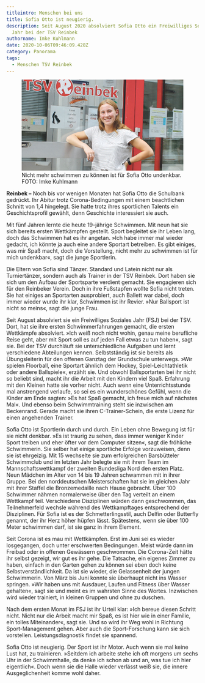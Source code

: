 ```yaml
---
titleintro: Menschen bei uns
title: Sofia Otto ist neugierig.
description: Seit August 2020 absolviert Sofia Otto ein Freiwilliges Soziales
  Jahr bei der TSV Reinbek
authorname: Imke Kuhlmann
date: 2020-10-06T09:46:09.428Z
category: Panorama
tags:
  - Menschen TSV Reinbek
---
```

<figure>
  <img src="/static/media/2020-fsj-tsv-reinbek-otto-sofia.jpg">
  <figcaption>
Nicht mehr schwimmen zu können ist für Sofia Otto undenkbar. FOTO: Imke Kuhlmann  
   
  </figcaption>
</figure>



**Reinbek –** Noch bis vor wenigen Monaten hat Sofia Otto die Schulbank gedrückt. Ihr Abitur trotz Corona-Bedingungen mit einem beachtlichen Schnitt von 1,4 hingelegt. Sie hatte trotz ihres sportlichen Talents ein Geschichtsprofil gewählt, denn Geschichte interessiert sie auch.

Mit fünf Jahren lernte die heute 19-jährige Schwimmen. Mit neun hat sie sich bereits ersten Wettkämpfen gestellt. Sport begleitet sie ihr Leben lang, doch das Schwimmen hat es ihr angetan. »Ich habe immer mal wieder gedacht, ich könnte ja auch eine andere Sportart betreiben. Es gibt einiges, was mir Spaß macht, doch die Vorstellung, nicht mehr zu schwimmen ist für mich undenkbar«, sagt die junge Sportlerin.

Die Eltern von Sofia sind Tänzer. Standard und Latein nicht nur als Turniertänzer, sondern auch als Trainer in der TSV Reinbek. Dort haben sie sich um den Aufbau der Sportsparte verdient gemacht. Sie engagieren sich für den Reinbeker Verein. Doch in ihre Fußstapfen wollte Sofia nicht treten. Sie hat einiges an Sportarten ausprobiert, auch Ballett war dabei, doch immer wieder wurde ihr klar, Schwimmen ist ihr Revier. »Nur Ballsport ist nicht so meins«, sagt die junge Frau.

Seit August absolviert sie ein Freiwilliges Soziales Jahr (FSJ) bei der TSV. Dort, hat sie ihre ersten Schwimmerfahrungen gemacht, die ersten Wettkämpfe absolviert. »Ich weiß noch nicht wohin, genau meine berufliche Reise geht, aber mit Sport soll es auf jeden Fall etwas zu tun haben«, sagt sie. Bei der TSV durchläuft sie unterschiedliche Aufgaben und lernt verschiedene Abteilungen kennen. Selbstständig ist sie bereits als Übungsleiterin für den offenen Ganztag der Grundschule unterwegs. »Wir spielen Floorball, eine Sportart ähnlich dem Hockey, Spiel-Leichtathletik oder andere Ballspiele«, erzählt sie. Und obwohl Ballsportarten bei ihr nicht so beliebt sind, macht ihr die Arbeit mit den Kindern viel Spaß. Erfahrung mit den Kleinen hatte sie vorher nicht. Auch wenn eine Unterrichtsstunde mal anstrengend verlaufe, so sei es ein wunderschönes Gefühl, wenn die Kinder am Ende sagten: »Es hat Spaß gemacht, ich freue mich auf nächstes Mal«. Und ebenso beim Schwimmtraining steht sie inzwischen am Beckenrand. Gerade macht sie ihren C-Trainer-Schein, die erste Lizenz für einen angehenden Trainer.

Sofia Otto ist Sportlerin durch und durch. Ein Leben ohne Bewegung ist für sie nicht denkbar. »Es ist traurig zu sehen, dass immer weniger Kinder Sport treiben und eher öfter vor dem Computer sitzen«, sagt die fröhliche Schwimmerin. Sie selber hat einige sportliche Erfolge vorzuweisen, denn sie ist ehrgeizig. Mit 15 wechselte sie zum erfolgreichen Barsbütteler Schwimmclub und im letzten Jahr belegte sie mit ihrem Team im Mannschaftswettkampf der zweiten Bundesliga Nord den ersten Platz. Neun Mädchen im Alter von 14 bis 19 Jahren schwammen mit in ihrer Gruppe. Bei den norddeutschen Meisterschaften hat sie im gleichen Jahr mit ihrer Staffel die Bronzemedaille nach Hause gebracht. Über 100 Schwimmer nähmen normalerweise über den Tag verteilt an einem Wettkampf teil. Verschiedene Disziplinen würden dann geschwommen, das Teilnehmerfeld wechsle während des Wettkampftages entsprechend der Disziplinen. Für Sofia ist es der Schmetterlingsstil, auch Delfin oder Butterfly genannt, der ihr Herz höher hüpfen lässt. Spätestens, wenn sie über 100 Meter schwimmen darf, ist sie ganz in ihrem Element.

Seit Corona ist es mau mit Wettkämpfen. Erst im Juni sei es wieder losgegangen, doch unter erschwerten Bedingungen. Meist würde dann im Freibad oder in offenen Gewässern geschwommen. Die Corona-Zeit hätte ihr selbst gezeigt, wir gut es ihr gehe. Die Tatsache, ein eigenes Zimmer zu haben, einfach in den Garten gehen zu können sei eben doch keine Selbstverständlichkeit. Da ist sie wieder, die Gelassenheit der jungen Schwimmerin. Von März bis Juni konnte sie überhaupt nicht ins Wasser springen. »Wir haben uns mit Ausdauer, Laufen und Fitness über Wasser gehalten«, sagt sie und meint es im wahrsten Sinne des Wortes. Inzwischen wird wieder trainiert, in kleinen Gruppen und ohne zu duschen.

Nach dem ersten Monat im FSJ ist ihr Urteil klar: »Ich bereue diesen Schritt nicht. Nicht nur die Arbeit macht mir Spaß, es ist hier wie in einer Familie, ein tolles Miteinander«, sagt sie. Und so wird ihr Weg wohl in Richtung Sport-Management gehen. Aber auch die Sport-Forschung kann sie sich vorstellen. Leistungsdiagnostik findet sie spannend.

Sofia Otto ist neugierig. Der Sport ist ihr Motor. Auch wenn sie mal keine Lust hat, zu trainieren. »Seitdem ich arbeite stehe ich oft morgens um sechs Uhr in der Schwimmhalle, da denke ich schon ab und an, was tue ich hier eigentlich«. Doch wenn sie die Halle wieder verlässt weiß sie, die innere Ausgeglichenheit komme wohl daher.